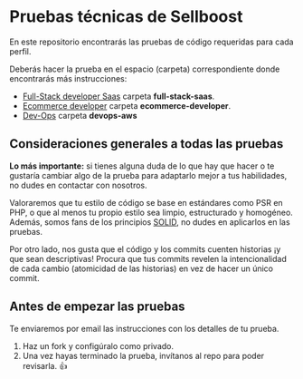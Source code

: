 # Pruebas técnicas de Sellboost
En este repositorio encontrarás las pruebas de código requeridas para cada perfil.

Deberás hacer la prueba en el espacio (carpeta) correspondiente donde encontrarás más instrucciones:

* [Full-Stack developer Saas](../../../-/tree/main/full-stack-saas) carpeta **full-stack-saas**.
* [Ecommerce developer](../../../-/tree/main/ecommerce-developer) carpeta **ecommerce-developer**.
* [Dev-Ops](../../../-/tree/main/devops-aws) carpeta **devops-aws**

## Consideraciones generales a todas las pruebas
**Lo más importante:** si tienes alguna duda de lo que hay que hacer o te gustaría cambiar algo de la prueba para adaptarlo mejor a 
tus habilidades, no dudes en contactar con nosotros.

Valoraremos que tu estilo de código se base en estándares como PSR en PHP, o que al menos tu propio estilo sea limpio, 
estructurado y homogéneo.
Además, somos fans de los principios [SOLID](https://levelup.gitconnected.com/solid-principles-simplified-php-examples-based-dc6b4f8861f6), 
no dudes en aplicarlos en las pruebas.

Por otro lado, nos gusta que el código y los commits cuenten historias ¡y que sean descriptivas!
Procura que tus commits revelen la intencionalidad de cada cambio (atomicidad de las historias) en vez de hacer un único commit.

## Antes de empezar las pruebas
Te enviaremos por email las instrucciones con los detalles de tu prueba.
1. Haz un fork y configúralo como privado.
2. Una vez hayas terminado la prueba, invítanos al repo para poder revisarla. :thumbsup:
